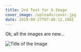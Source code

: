 ```yaml
---
title: 2nd Test for G-Image
cover_image: /uploads/cover.jpg
date: 2019-09-27T07:06:12.198Z
---
```


Ok, all the images are new...

![](/uploads/cover-1.jpg 'Title of the Image')
